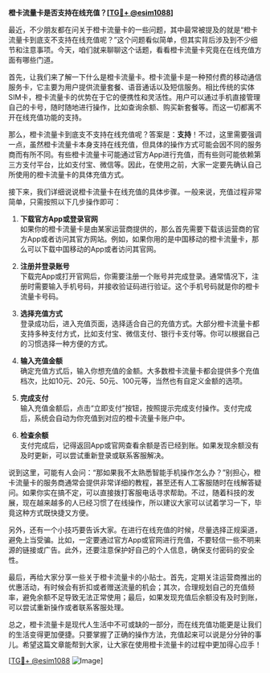 **橙卡流量卡是否支持在线充值？[[TG💪+ @esim1088](https://t.me/s/esim1088)]**

最近，不少朋友都在问关于橙卡流量卡的一些问题，其中最常被提及的就是“橙卡流量卡到底支不支持在线充值呢？”这个问题看似简单，但其实背后涉及到不少细节和注意事项。今天，咱们就来聊聊这个话题，看看橙卡流量卡究竟在在线充值方面有哪些门道。

首先，让我们来了解一下什么是橙卡流量卡。橙卡流量卡是一种预付费的移动通信服务卡，它主要为用户提供流量套餐、语音通话以及短信服务。相比传统的实体SIM卡，橙卡流量卡的优势在于它的便携性和灵活性。用户可以通过手机直接管理自己的卡号，随时随地进行操作，比如查询余额、购买新套餐等。而这一切都离不开在线充值功能的支持。

那么，橙卡流量卡到底支不支持在线充值呢？答案是：**支持**！不过，这里需要强调一点，虽然橙卡流量卡本身支持在线充值，但具体的操作方式可能会因不同的服务商而有所不同。有些橙卡流量卡可能通过官方App进行充值，而有些则可能依赖第三方支付平台，比如支付宝、微信等。因此，在使用之前，大家一定要先确认自己所使用的橙卡流量卡的具体充值方式。

接下来，我们详细说说橙卡流量卡在线充值的具体步骤。一般来说，充值过程非常简单，只需按照以下几步操作即可：

1. **下载官方App或登录官网**  
   如果你的橙卡流量卡是由某家运营商提供的，那么首先需要下载该运营商的官方App或者访问其官方网站。例如，如果你用的是中国移动的橙卡流量卡，那么可以下载中国移动的App或者访问其官网。

2. **注册并登录账号**  
   下载完App或打开官网后，你需要注册一个账号并完成登录。通常情况下，注册时需要输入手机号码，并接收验证码进行验证。这个手机号码就是你的橙卡流量卡号码。

3. **选择充值方式**  
   登录成功后，进入充值页面，选择适合自己的充值方式。大部分橙卡流量卡都支持多种支付方式，比如支付宝、微信支付、银行卡支付等。你可以根据自己的习惯选择一种方便的方式。

4. **输入充值金额**  
   确定充值方式后，输入你想充值的金额。大多数橙卡流量卡都会提供多个充值档次，比如10元、20元、50元、100元等，当然也有自定义金额的选项。

5. **完成支付**  
   输入充值金额后，点击“立即支付”按钮，按照提示完成支付操作。支付完成后，系统会自动为你充值到对应的橙卡流量卡账户中。

6. **检查余额**  
   支付完成后，记得返回App或官网查看余额是否已经到账。如果发现余额没有及时更新，可以尝试重新登录或联系客服解决。

说到这里，可能有人会问：“那如果我不太熟悉智能手机操作怎么办？”别担心，橙卡流量卡的服务商通常会提供非常详细的教程，甚至还有人工客服随时在线解答疑问。如果你实在搞不定，可以直接拨打客服电话寻求帮助。不过，随着科技的发展，现在越来越多的人已经习惯了在线操作，所以建议大家可以试着学习一下，毕竟这种方式既快捷又方便。

另外，还有一个小技巧要告诉大家。在进行在线充值的时候，尽量选择正规渠道，避免上当受骗。比如，一定要通过官方App或官网进行充值，不要轻信一些不明来源的链接或广告。此外，还要注意保护好自己的个人信息，确保支付密码的安全性。

最后，再给大家分享一些关于橙卡流量卡的小贴士。首先，定期关注运营商推出的优惠活动，有时候会有折扣或者赠送流量的机会；其次，合理规划自己的充值频率，避免余额不足导致无法正常使用；最后，如果发现充值后余额没有及时到账，可以尝试重新操作或者联系客服处理。

总之，橙卡流量卡是现代人生活中不可或缺的一部分，而在线充值功能更是让我们的生活变得更加便捷。只要掌握了正确的操作方法，充值起来可以说是分分钟的事儿。希望这篇文章能帮到大家，让大家在使用橙卡流量卡的过程中更加得心应手！

[[TG💪+ @esim1088](https://t.me/s/esim1088) ![Image](https://i.postimg.cc/4NQfJmqS/Snipaste-2025-05-13-00-14-12.png)]